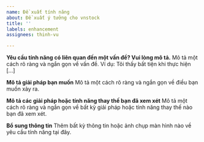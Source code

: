 ```yaml
---
name: Đề xuất tính năng
about: Đề xuất ý tưởng cho vnstock
title: ''
labels: enhancement
assignees: thinh-vu

---
```


**Yêu cầu tính năng có liên quan đến một vấn đề? Vui lòng mô tả.**
Mô tả một cách rõ ràng và ngắn gọn về vấn đề. Ví dụ: Tôi thấy bất tiện khi thực hiện [...]

**Mô tả giải pháp bạn muốn**
Mô tả một cách rõ ràng và ngắn gọn về điều bạn muốn xảy ra.

**Mô tả các giải pháp hoặc tính năng thay thế bạn đã xem xét**
Mô tả một cách rõ ràng và ngắn gọn về bất kỳ giải pháp hoặc tính năng thay thế nào bạn đã xem xét.

**Bổ sung thông tin**
Thêm bất kỳ thông tin hoặc ảnh chụp màn hình nào về yêu cầu tính năng tại đây.
